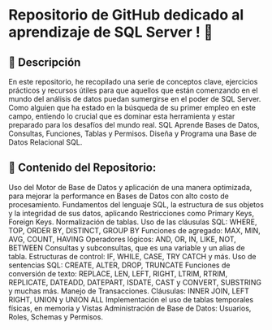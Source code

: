 # Repositorio de GitHub dedicado al aprendizaje de SQL Server ! 💼
## 📝 Descripción
En este repositorio, he recopilado una serie de conceptos clave, ejercicios prácticos y recursos útiles para que aquellos que están comenzando en el mundo del análisis de datos puedan sumergirse en el poder de SQL Server. Como alguien que ha estado en la búsqueda de su primer empleo en este campo, entiendo lo crucial que es dominar esta herramienta y estar preparado para los desafíos del mundo real. SQL Aprende Bases de Datos, Consultas, Funciones, Tablas y Permisos. Diseña y Programa una Base de Datos Relacional SQL.

## 🎯 Contenido del Repositorio:
Uso del Motor de Base de Datos y aplicación de una manera optimizada, para mejorar la performance en Bases de Datos con alto costo de procesamiento.
Fundamentos del lenguaje SQL, la estructura de sus objetos y la integridad de sus datos, aplicando Restricciones como Primary Keys, Foreign Keys.
Normalización de tablas.
Uso de las cláusulas SQL: WHERE, TOP, ORDER BY, DISTINCT, GROUP BY
Funciones de agregado: MAX, MIN, AVG, COUNT, HAVING
Operadores lógicos: AND, OR, IN, LIKE, NOT, BETWEEN
Consultas y subconsultas, que es una variable y un alias de tabla.
Estructuras de control: IF, WHILE, CASE, TRY CATCH y más.
Uso de sentencias SQL: CREATE, ALTER, DROP, TRUNCATE
Funciones de conversión de texto: REPLACE, LEN, LEFT, RIGHT, LTRIM, RTRIM, REPLICATE, DATEADD, DATEPART, ISDATE, CAST y CONVERT, SUBSTRING y muchas más.
Manejo de Transacciones.
Cláusulas: INNER JOIN, LEFT RIGHT, UNION y UNION ALL
Implementación el uso de tablas temporales físicas, en memoria y Vistas
Administración de Base de Datos: Usuarios, Roles, Schemas y Permisos.

<!---
kmontero7/kmontero7 is a ✨ special ✨ repository because its `README.md` (this file) appears on your GitHub profile.
You can click the Preview link to take a look at your changes.
--->
